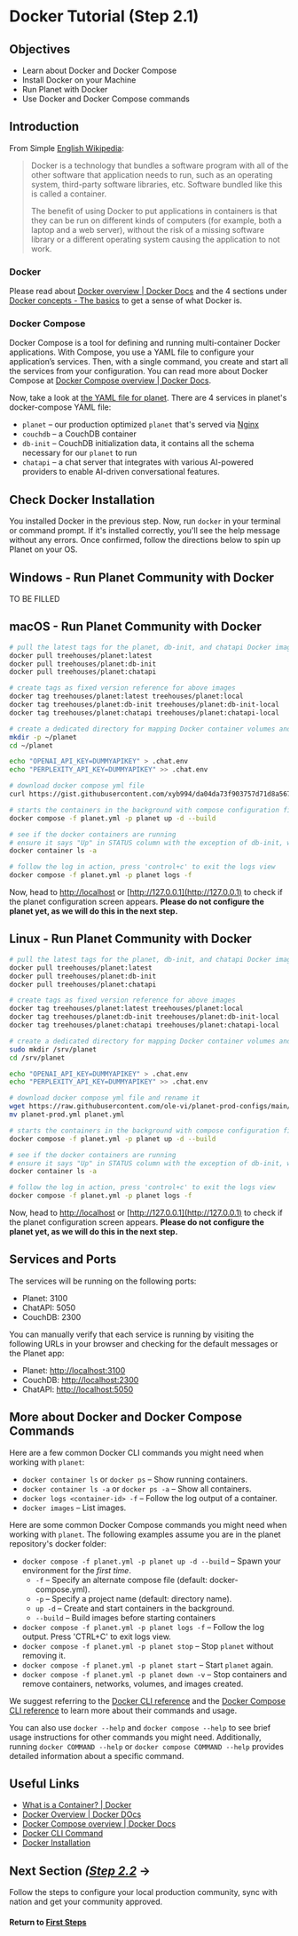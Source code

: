 ﻿# Docker Tutorial (Step 2.1)

## Objectives

- Learn about Docker and Docker Compose
- Install Docker on your Machine
- Run Planet with Docker
- Use Docker and Docker Compose commands

## Introduction

From Simple [English Wikipedia](https://en.wikipedia.org/wiki/Docker_%28software%29):

> Docker is a technology that bundles a software program with all of the other software that application needs to run, such as an operating system, third-party software libraries, etc. Software bundled like this is called a container.
>
> The benefit of using Docker to put applications in containers is that they can be run on different kinds of computers (for example, both a laptop and a web server), without the risk of a missing software library or a different operating system causing the application to not work.

### Docker

Please read about [Docker overview | Docker Docs](https://docs.docker.com/guides/docker-overview/) and the 4 sections under [Docker concepts - The basics](https://docs.docker.com/guides/docker-concepts/the-basics/what-is-a-container/) to get a sense of what Docker is.

### Docker Compose

Docker Compose is a tool for defining and running multi-container Docker applications. With Compose, you use a YAML file to configure your application’s services. Then, with a single command, you create and start all the services from your configuration. You can read more about Docker Compose at [Docker Compose overview | Docker Docs](https://docs.docker.com/compose/).

Now, take a look at [the YAML file for planet](https://github.com/open-learning-exchange/planet/blob/master/docker/planet.yml). There are 4 services in planet's docker-compose YAML file:

- `planet` – our production optimized `planet` that's served via [Nginx](https://kinsta.com/knowledgebase/what-is-nginx/)
- `couchdb` – a CouchDB container
- `db-init` – CouchDB initialization data, it contains all the schema necessary for our `planet` to run
- `chatapi` – a chat server that integrates with various AI-powered providers to enable AI-driven conversational features.

## Check Docker Installation

You installed Docker in the previous step. Now, run `docker` in your terminal or command prompt. If it's installed correctly, you'll see the help message without any errors. Once confirmed, follow the directions below to spin up Planet on your OS.

## Windows - Run Planet Community with Docker

TO BE FILLED

## macOS - Run Planet Community with Docker

```sh
# pull the latest tags for the planet, db-init, and chatapi Docker images
docker pull treehouses/planet:latest
docker pull treehouses/planet:db-init
docker pull treehouses/planet:chatapi

# create tags as fixed version reference for above images
docker tag treehouses/planet:latest treehouses/planet:local
docker tag treehouses/planet:db-init treehouses/planet:db-init-local
docker tag treehouses/planet:chatapi treehouses/planet:chatapi-local

# create a dedicated directory for mapping Docker container volumes and configuring environment variables
mkdir -p ~/planet
cd ~/planet

echo "OPENAI_API_KEY=DUMMYAPIKEY" > .chat.env
echo "PERPLEXITY_API_KEY=DUMMYAPIKEY" >> .chat.env

# download docker compose yml file
curl https://gist.githubusercontent.com/xyb994/da04da73f903757d71d8a56780edcfcc/raw/planet-so-mac.yml -o planet.yml

# starts the containers in the background with compose configuration file planet.yml and leaves them running
docker compose -f planet.yml -p planet up -d --build

# see if the docker containers are running
# ensure it says "Up" in STATUS column with the exception of db-init, which may finished running and exited already
docker container ls -a

# follow the log in action, press 'control+c' to exit the logs view
docker compose -f planet.yml -p planet logs -f
```

Now, head to [http://localhost](http://localhost) or [http://127.0.0.1](http://127.0.0.1) to check if the planet configuration screen appears. **Please do not configure the planet yet, as we will do this in the next step.**

## Linux - Run Planet Community with Docker

```sh
# pull the latest tags for the planet, db-init, and chatapi Docker images
docker pull treehouses/planet:latest
docker pull treehouses/planet:db-init
docker pull treehouses/planet:chatapi

# create tags as fixed version reference for above images
docker tag treehouses/planet:latest treehouses/planet:local
docker tag treehouses/planet:db-init treehouses/planet:db-init-local
docker tag treehouses/planet:chatapi treehouses/planet:chatapi-local

# create a dedicated directory for mapping Docker container volumes and configuring environment variables
sudo mkdir /srv/planet
cd /srv/planet

echo "OPENAI_API_KEY=DUMMYAPIKEY" > .chat.env
echo "PERPLEXITY_API_KEY=DUMMYAPIKEY" >> .chat.env

# download docker compose yml file and rename it
wget https://raw.githubusercontent.com/ole-vi/planet-prod-configs/main/planet-prod.yml
mv planet-prod.yml planet.yml

# starts the containers in the background with compose configuration file planet.yml and leaves them running
docker compose -f planet.yml -p planet up -d --build

# see if the docker containers are running
# ensure it says "Up" in STATUS column with the exception of db-init, which may finished running and exited already
docker container ls -a

# follow the log in action, press 'control+c' to exit the logs view
docker compose -f planet.yml -p planet logs -f
```

Now, head to [http://localhost](http://localhost) or [http://127.0.0.1](http://127.0.0.1) to check if the planet configuration screen appears. **Please do not configure the planet yet, as we will do this in the next step.**

## Services and Ports

The services will be running on the following ports:

- Planet: 3100
- ChatAPI: 5050
- CouchDB: 2300

You can manually verify that each service is running by visiting the following URLs in your browser and checking for the default messages or the Planet app:

- Planet: [http://localhost:3100](http://localhost:3100)
- CouchDB: [http://localhost:2300](http://localhost:2300)
- ChatAPI: [http://localhost:5050](http://localhost:5050)

## More about Docker and Docker Compose Commands

Here are a few common Docker CLI commands you might need when working with `planet`:

- `docker container ls` or `docker ps` – Show running containers.
- `docker container ls -a` or `docker ps -a` – Show all containers.
- `docker logs <container-id> -f` – Follow the log output of a container.
- `docker images` – List images.

Here are some common Docker Compose commands you might need when working with `planet`. The following examples assume you are in the planet repository's docker folder:

- `docker compose -f planet.yml -p planet up -d --build` – Spawn your environment for the *first time*.
  - `-f` – Specify an alternate compose file (default: docker-compose.yml).
  - `-p` – Specify a project name (default: directory name).
  - `up -d` – Create and start containers in the background.
  - `--build` – Build images before starting containers
- `docker compose -f planet.yml -p planet logs -f` – Follow the log output. Press 'CTRL+C' to exit logs view.
- `docker compose -f planet.yml -p planet stop` – Stop `planet` without removing it.
- `docker compose -f planet.yml -p planet start` – Start `planet` again.
- `docker compose -f planet.yml -p planet down -v` – Stop containers and remove containers, networks, volumes, and images created.

We suggest referring to the [Docker CLI reference](https://docs.docker.com/engine/reference/commandline/cli/) and the [Docker Compose CLI reference](https://docs.docker.com/compose/reference/) to learn more about their commands and usage.

You can also use `docker --help` and `docker compose --help` to see brief usage instructions for other commands you might need. Additionally, running `docker COMMAND --help` or `docker compose COMMAND --help` provides detailed information about a specific command.

## Useful Links

- [What is a Container? | Docker](https://www.docker.com/resources/what-container/)
- [Docker Overview | Docker DOcs](https://docs.docker.com/guides/docker-overview/)
- [Docker Compose overview | Docker Docs](https://docs.docker.com/compose/)
- [Docker CLI Command](https://docs.docker.com/engine/reference/commandline/cli/)
- [Docker Installation](https://docs.docker.com/install/)

## Next Section _([Step 2.2](vi-planet-configurations.md)_ **→**

Follow the steps to configure your local production community, sync with nation and get your community approved.

#### Return to [First Steps](vi-first-steps.md#Step_1_-_Planet_and_Docker)
